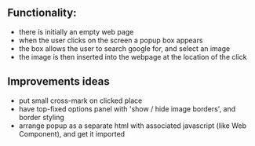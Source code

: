 ## Functionality:

* there is initially an empty web page
* when the user clicks on the screen a popup box appears
* the box allows the user to search google for, and select an image
* the image is then inserted into the webpage at the location of the click


## Improvements ideas

* put small cross-mark on clicked place
* have top-fixed options panel with 'show / hide image borders', and border styling
* arrange popup as a separate html with associated javascript (like Web Component), and get it imported

